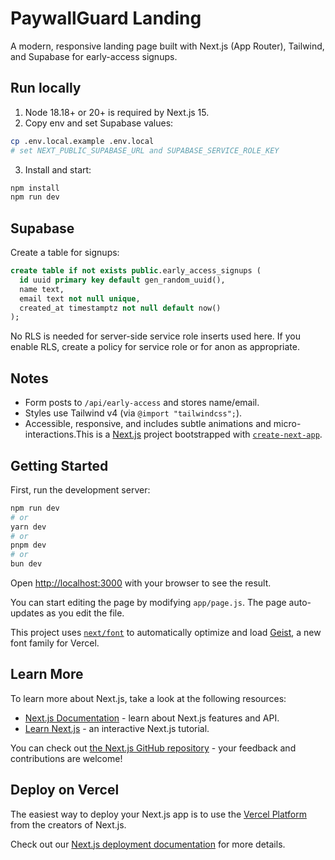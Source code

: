 # PaywallGuard Landing

A modern, responsive landing page built with Next.js (App Router), Tailwind, and Supabase for early-access signups.

## Run locally

1) Node 18.18+ or 20+ is required by Next.js 15.
2) Copy env and set Supabase values:

```bash
cp .env.local.example .env.local
# set NEXT_PUBLIC_SUPABASE_URL and SUPABASE_SERVICE_ROLE_KEY
```

3) Install and start:

```bash
npm install
npm run dev
```

## Supabase

Create a table for signups:

```sql
create table if not exists public.early_access_signups (
  id uuid primary key default gen_random_uuid(),
  name text,
  email text not null unique,
  created_at timestamptz not null default now()
);
```

No RLS is needed for server-side service role inserts used here. If you enable RLS, create a policy for service role or for anon as appropriate.

## Notes

- Form posts to `/api/early-access` and stores name/email.
- Styles use Tailwind v4 (via `@import "tailwindcss";`).
- Accessible, responsive, and includes subtle animations and micro-interactions.This is a [Next.js](https://nextjs.org) project bootstrapped with [`create-next-app`](https://github.com/vercel/next.js/tree/canary/packages/create-next-app).

## Getting Started

First, run the development server:

```bash
npm run dev
# or
yarn dev
# or
pnpm dev
# or
bun dev
```

Open [http://localhost:3000](http://localhost:3000) with your browser to see the result.

You can start editing the page by modifying `app/page.js`. The page auto-updates as you edit the file.

This project uses [`next/font`](https://nextjs.org/docs/app/building-your-application/optimizing/fonts) to automatically optimize and load [Geist](https://vercel.com/font), a new font family for Vercel.

## Learn More

To learn more about Next.js, take a look at the following resources:

- [Next.js Documentation](https://nextjs.org/docs) - learn about Next.js features and API.
- [Learn Next.js](https://nextjs.org/learn) - an interactive Next.js tutorial.

You can check out [the Next.js GitHub repository](https://github.com/vercel/next.js) - your feedback and contributions are welcome!

## Deploy on Vercel

The easiest way to deploy your Next.js app is to use the [Vercel Platform](https://vercel.com/new?utm_medium=default-template&filter=next.js&utm_source=create-next-app&utm_campaign=create-next-app-readme) from the creators of Next.js.

Check out our [Next.js deployment documentation](https://nextjs.org/docs/app/building-your-application/deploying) for more details.
